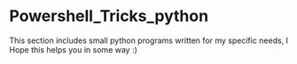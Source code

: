 # Powershell_Tricks_python
This section includes small python programs written for my specific needs, I Hope this helps you in some way :)
